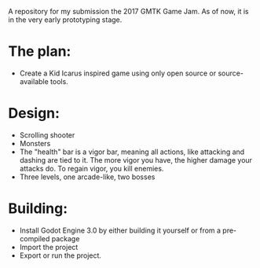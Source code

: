 A repository for my submission the 2017 GMTK Game Jam. As of now, it is in the very early prototyping stage.
# The plan:
- Create a Kid Icarus inspired game using only open source or source-available tools.
# Design:
- Scrolling shooter
- Monsters
- The "health" bar is a vigor bar, meaning all actions, like attacking and dashing are tied to it. The more vigor you have, the higher damage your attacks do. To regain vigor, you kill enemies.
- Three levels, one arcade-like, two bosses
# Building:
- Install Godot Engine 3.0 by either building it yourself or from a pre-compiled package
- Import the project
- Export or run the project.

